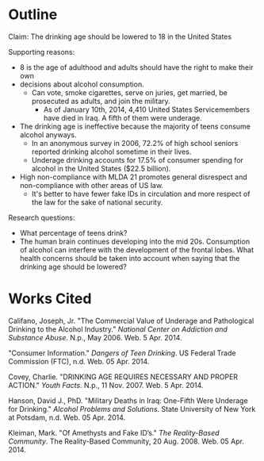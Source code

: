 # Outline

Claim: The drinking age should be lowered to 18 in the United States

Supporting reasons:

* 8 is the age of adulthood and adults should have the right to make their own
* decisions about alcohol consumption.
  * Can vote, smoke cigarettes, serve on juries, get married, be prosecuted as
    adults, and join the military.
    * As of January 10th, 2014, 4,410 United States Servicemembers have died in
      Iraq. A fifth of them were underage.
* The drinking age is ineffective because the majority of teens consume alcohol
  anyways.
  * In an anonymous survey in 2006, 72.2% of high school seniors reported
    drinking alcohol sometime in their lives.
  * Underage drinking accounts for 17.5% of consumer spending for alcohol in
    the United States ($22.5 billion).
* High non-compliance with MLDA 21 promotes general disrespect and
  non-compliance with other areas of US law.
  * It's better to have fewer fake IDs in circulation and more respect of the
    law for the sake of national security.

Research questions:

* What percentage of teens drink?
* The human brain continues developing into the mid 20s. Consumption of alcohol
  can interfere with the development of the frontal lobes. What health
  concerns should be taken into account when saying that the drinking age
  should be lowered?

# Works Cited

Califano, Joseph, Jr. "The Commercial Value of Underage and Pathological Drinking to the Alcohol Industry." _National Center on Addiction and Substance Abuse_. N.p., May 2006. Web. 5 Apr. 2014.

"Consumer Information." _Dangers of Teen Drinking_. US Federal Trade Commission (FTC), n.d. Web. 05 Apr. 2014.

Covey, Charlie. "DRINKING AGE REQUIRES NECESSARY AND PROPER ACTION." _Youth Facts_. N.p., 11 Nov. 2007. Web. 5 Apr. 2014.

Hanson, David J., PhD. "Military Deaths in Iraq: One-Fifth Were Underage for Drinking." _Alcohol Problems and Solutions_. State University of New York at Potsdam, n.d. Web. 05 Apr. 2014.

Kleiman, Mark. "Of Amethysts and Fake ID’s." _The Reality-Based Community_. The Reality-Based Community, 20 Aug. 2008. Web. 05 Apr. 2014.
